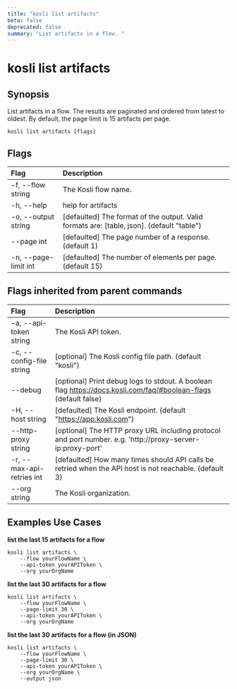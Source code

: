 ```yaml
---
title: "kosli list artifacts"
beta: false
deprecated: false
summary: "List artifacts in a flow. "
---
```


# kosli list artifacts

## Synopsis

List artifacts in a flow. The results are paginated and ordered from latest to oldest.
By default, the page limit is 15 artifacts per page.


```shell
kosli list artifacts [flags]
```

## Flags
| Flag | Description |
| :--- | :--- |
|    -f, --flow string  |  The Kosli flow name.  |
|    -h, --help  |  help for artifacts  |
|    -o, --output string  |  [defaulted] The format of the output. Valid formats are: [table, json]. (default "table")  |
|        --page int  |  [defaulted] The page number of a response. (default 1)  |
|    -n, --page-limit int  |  [defaulted] The number of elements per page. (default 15)  |


## Flags inherited from parent commands
| Flag | Description |
| :--- | :--- |
|    -a, --api-token string  |  The Kosli API token.  |
|    -c, --config-file string  |  [optional] The Kosli config file path. (default "kosli")  |
|        --debug  |  [optional] Print debug logs to stdout. A boolean flag https://docs.kosli.com/faq/#boolean-flags (default false)  |
|    -H, --host string  |  [defaulted] The Kosli endpoint. (default "https://app.kosli.com")  |
|        --http-proxy string  |  [optional] The HTTP proxy URL including protocol and port number. e.g. 'http://proxy-server-ip:proxy-port'  |
|    -r, --max-api-retries int  |  [defaulted] How many times should API calls be retried when the API host is not reachable. (default 3)  |
|        --org string  |  The Kosli organization.  |


## Examples Use Cases

**list the last 15 artifacts for a flow**

```shell
kosli list artifacts \
	--flow yourFlowName \
	--api-token yourAPIToken \
	--org yourOrgName

```

**list the last 30 artifacts for a flow**

```shell
kosli list artifacts \
	--flow yourFlowName \
	--page-limit 30 \
	--api-token yourAPIToken \
	--org yourOrgName

```

**list the last 30 artifacts for a flow (in JSON)**

```shell
kosli list artifacts \
	--flow yourFlowName \	
	--page-limit 30 \
	--api-token yourAPIToken \
	--org yourOrgName \
	--output json
```

